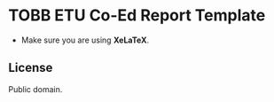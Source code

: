 # TOBB ETU Co-Ed Report Template

* Make sure you are using **XeLaTeX**.

## License

Public domain.
